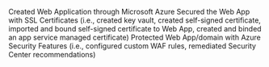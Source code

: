 Created Web Application through Microsoft Azure
Secured the Web App with SSL Certificates (i.e., created key vault, created self-signed certificate, imported and bound self-signed certificate to Web App, created and binded an app service managed certificate)
Protected Web App/domain with Azure Security Features (i.e., configured custom WAF rules, remediated Security Center recommendations)
